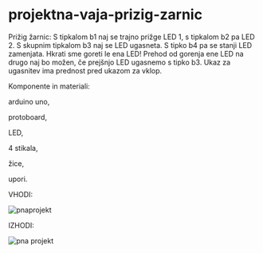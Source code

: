 # projektna-vaja-prizig-zarnic


Prižig žarnic: S tipkalom b1 naj se trajno prižge LED 1, s tipkalom b2 pa LED 2. S skupnim tipkalom b3 naj se LED ugasneta. S tipko b4 pa se stanji LED zamenjata. Hkrati sme goreti le ena LED! Prehod od gorenja ene LED na drugo naj bo možen, če prejšnjo LED ugasnemo s tipko b3. Ukaz za ugasnitev ima prednost pred ukazom za vklop.

Komponente in materiali:

arduino uno,

protoboard,

LED,

4 stikala,

žice,

upori.


VHODI:

![pnaprojekt](https://user-images.githubusercontent.com/129928759/232734811-953d3a95-e937-4d29-a972-2dba9c06e14f.png)

IZHODI:

![pna projekt](https://user-images.githubusercontent.com/129928759/232732694-6a6dcfb8-55b9-44a3-b40c-3da2d2691804.png)

